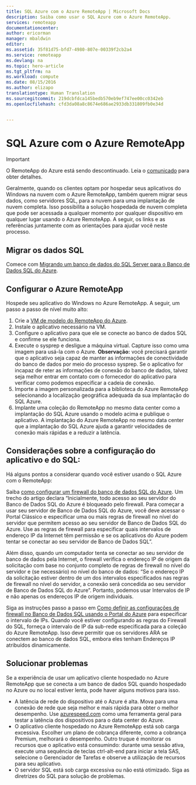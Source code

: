 ```yaml
---
title: SQL Azure com o Azure RemoteApp | Microsoft Docs
description: Saiba como usar o SQL Azure com o Azure RemoteApp.
services: remoteapp
documentationcenter: 
author: ericorman
manager: mbaldwin
editor: 
ms.assetid: 35f81d75-bfd7-4980-807e-00339f2cb2a4
ms.service: remoteapp
ms.devlang: na
ms.topic: hero-article
ms.tgt_pltfrm: na
ms.workload: compute
ms.date: 08/15/2016
ms.author: elizapo
translationtype: Human Translation
ms.sourcegitcommit: 219dcbfdca145bedb570eb9ef747ee00cc0342eb
ms.openlocfilehash: cfd3da08a8c8674e686ae2933db331809fb0e34d


---
```

# <a name="sql-azure-with-azure-remoteapp"></a>SQL Azure com o Azure RemoteApp
> [!IMPORTANT]
> O RemoteApp do Azure está sendo descontinuado. Leia o [comunicado](https://go.microsoft.com/fwlink/?linkid=821148) para obter detalhes.
> 
> 

Geralmente, quando os clientes optam por hospedar seus aplicativos do Windows na nuvem com o Azure RemoteApp, também querem migrar seus dados, como servidores SQL, para a nuvem para uma implantação de nuvem completa. Isso possibilita a solução hospedada de nuvem completa que pode ser acessada a qualquer momento por qualquer dispositivo em qualquer lugar usando o Azure RemoteApp. A seguir, os links e as referências juntamente com as orientações para ajudar você neste processo.  

## <a name="migrate-your-sql-data"></a>Migrar os dados SQL
Comece com [Migrando um banco de dados do SQL Server para o Banco de Dados SQL do Azure](../sql-database/sql-database-cloud-migrate.md). 

## <a name="configure-azure-remoteapp"></a>Configurar o Azure RemoteApp
Hospede seu aplicativo do Windows no Azure RemoteApp. A seguir, um passo a passo de nível muito alto:

1. Crie a [VM de modelo do RemoteApp do Azure](remoteapp-imageoptions.md). 
2. Instale o aplicativo necessário na VM.
3. Configure o aplicativo para que ele se conecte ao banco de dados SQL e confirme se ele funciona.
4. Execute o sysprep e desligue a máquina virtual. Capture isso como uma imagem para usá-la com o Azure. **Observação:** você precisará garantir que o aplicativo seja capaz de manter as informações de conectividade do banco de dados por meio do processo sysprep. Se o aplicativo for incapaz de reter as informações de conexão do banco de dados, talvez seja melhor entrar em contato com o fornecedor do aplicativo para verificar como podemos especificar a cadeia de conexão.
5. Importe a imagem personalizada para a biblioteca do Azure RemoteApp selecionando a localização geográfica adequada da sua implantação do SQL Azure. 
6. Implante uma coleção do RemoteApp no mesmo data center como a implantação do SQL Azure usando o modelo acima e publique o aplicativo. A implantação do Azure RemoteApp no mesmo data center que a implantação do SQL Azure ajuda a garantir velocidades de conexão mais rápidas e a reduzir a latência. 

## <a name="app-and-sql-configuration-considerations"></a>Considerações sobre a configuração do aplicativo e do SQL:
Há alguns pontos a considerar quando você estiver usando o SQL Azure com o RemoteApp:

Saiba [como configurar um firewall do banco de dados SQL do Azure](../sql-database/sql-database-firewall-configure.md). Um trecho do artigo declara “Inicialmente, todo acesso ao seu servidor do Banco de Dados SQL do Azure é bloqueado pelo firewall. Para começar a usar seu servidor de Banco de Dados SQL do Azure, você deve acessar o Portal Clássico e especificar uma ou mais regras de firewall no nível do servidor que permitem acesso ao seu servidor de Banco de Dados SQL do Azure. Use as regras de firewall para especificar quais intervalos de endereço IP da Internet têm permissão e se os aplicativos do Azure podem tentar se conectar ao seu servidor de Banco de Dados SQL”.

Além disso, quando um computador tenta se conectar ao seu servidor de banco de dados pela Internet, o firewall verifica o endereço IP de origem da solicitação com base no conjunto completo de regras de firewall no nível do servidor e (se necessário) no nível do banco de dados: “Se o endereço IP da solicitação estiver dentro de um dos intervalos especificados nas regras de firewall no nível do servidor, a conexão será concedida ao seu servidor de Banco de Dados SQL do Azure”. Portanto, podemos usar Intervalos de IP e não apenas os endereços IP de origem individuais.

Siga as instruções passo a passo em [Como definir as configurações de firewall no Banco de Dados SQL usando o Portal do Azure](../sql-database/sql-database-configure-firewall-settings.md) para especificar o intervalo de IPs. Quando você estiver configurando as regras do Firewall do SQL, forneça o intervalo de IP da sub-rede especificada para a coleção do Azure RemoteApp. Isso deve permitir que os servidores ARA se conectem ao banco de dados SQL, embora eles tenham Endereços IP atribuídos dinamicamente.

## <a name="troubleshooting"></a>Solucionar problemas
Se a experiência de usar um aplicativo cliente hospedado no Azure RemoteApp que se conecta a um banco de dados SQL quando hospedado no Azure ou no local estiver lenta, pode haver alguns motivos para isso.  

* A latência de rede do dispositivo até o Azure é alta. Mova para uma conexão de rede que seja melhor e mais rápida para obter o melhor desempenho. Use [azurespeed.com](http://azurespeed.com/) como uma ferramenta geral para testar a latência dos dispositivos para o data center do Azure.  
* O aplicativo cliente hospedado no Azure RemoteApp está sob carga excessiva. Escolher um plano de cobrança diferente, como a cobrança Premium, melhorará o desempenho. Outro truque é monitorar os recursos que o aplicativo está consumindo: durante uma sessão ativa, execute uma sequência de teclas ctrl-alt-end para iniciar a tela SAS, selecione o Gerenciador de Tarefas e observe a utilização de recursos para seu aplicativo.
* O servidor SQL está sob carga excessiva ou não está otimizado. Siga as diretrizes do SQL para solução de problemas. 




<!--HONumber=Nov16_HO2-->


